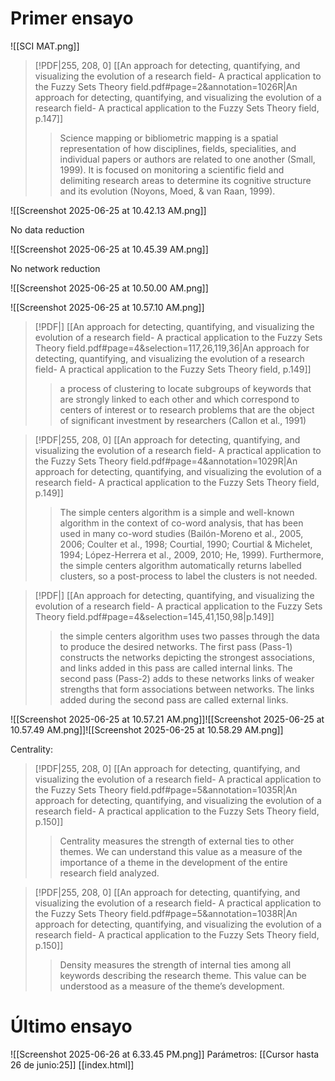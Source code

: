 # Primer ensayo

![[SCI MAT.png]]

> [!PDF|255, 208, 0] [[An approach for detecting, quantifying, and visualizing the evolution of a research field- A practical application to the Fuzzy Sets Theory field.pdf#page=2&annotation=1026R|An approach for detecting, quantifying, and visualizing the evolution of a research field- A practical application to the Fuzzy Sets Theory field, p.147]]
> > Science mapping or bibliometric mapping is a spatial representation of how disciplines, fields, specialities, and individual papers or authors are related to one another (Small, 1999). It is focused on monitoring a scientific field and delimiting research areas to determine its cognitive structure and its evolution (Noyons, Moed, & van Raan, 1999).


![[Screenshot 2025-06-25 at 10.42.13 AM.png]]

No data reduction

![[Screenshot 2025-06-25 at 10.45.39 AM.png]]


No network reduction 

![[Screenshot 2025-06-25 at 10.50.00 AM.png]]

![[Screenshot 2025-06-25 at 10.57.10 AM.png]]

> [!PDF|] [[An approach for detecting, quantifying, and visualizing the evolution of a research field- A practical application to the Fuzzy Sets Theory field.pdf#page=4&selection=117,26,119,36|An approach for detecting, quantifying, and visualizing the evolution of a research field- A practical application to the Fuzzy Sets Theory field, p.149]]
> > a process of clustering to locate subgroups of keywords that are strongly linked to each other and which correspond to centers of interest or to research problems that are the object of significant investment by researchers (Callon et al., 1991)
> 


> [!PDF|255, 208, 0] [[An approach for detecting, quantifying, and visualizing the evolution of a research field- A practical application to the Fuzzy Sets Theory field.pdf#page=4&annotation=1029R|An approach for detecting, quantifying, and visualizing the evolution of a research field- A practical application to the Fuzzy Sets Theory field, p.149]]
> > The simple centers algorithm is a simple and well-known algorithm in the context of co-word analysis, that has been used in many co-word studies (Bailón-Moreno et al., 2005, 2006; Coulter et al., 1998; Courtial, 1990; Courtial & Michelet, 1994; López-Herrera et al., 2009, 2010; He, 1999). Furthermore, the simple centers algorithm automatically returns labelled clusters, so a post-process to label the clusters is not needed.

> [!PDF|] [[An approach for detecting, quantifying, and visualizing the evolution of a research field- A practical application to the Fuzzy Sets Theory field.pdf#page=4&selection=145,41,150,98|p.149]]
> >  the simple centers algorithm uses two passes through the data to produce the desired networks. The first pass (Pass-1) constructs the networks depicting the strongest associations, and links added in this pass are called internal links. The second pass (Pass-2) adds to these networks links of weaker strengths that form associations between networks. The links added during the second pass are called external links.
> 



![[Screenshot 2025-06-25 at 10.57.21 AM.png]]![[Screenshot 2025-06-25 at 10.57.49 AM.png]]![[Screenshot 2025-06-25 at 10.58.29 AM.png]]



Centrality: 
> [!PDF|255, 208, 0] [[An approach for detecting, quantifying, and visualizing the evolution of a research field- A practical application to the Fuzzy Sets Theory field.pdf#page=5&annotation=1035R|An approach for detecting, quantifying, and visualizing the evolution of a research field- A practical application to the Fuzzy Sets Theory field, p.150]]
> > Centrality measures the strength of external ties to other themes. We can understand this value as a measure of the importance of a theme in the development of the entire research field analyzed.
> 

> [!PDF|255, 208, 0] [[An approach for detecting, quantifying, and visualizing the evolution of a research field- A practical application to the Fuzzy Sets Theory field.pdf#page=5&annotation=1038R|An approach for detecting, quantifying, and visualizing the evolution of a research field- A practical application to the Fuzzy Sets Theory field, p.150]]
> > Density measures the strength of internal ties among all keywords describing the research theme. This value can be understood as a measure of the theme’s development.
> 


# Último ensayo

![[Screenshot 2025-06-26 at 6.33.45 PM.png]]
Parámetros: [[Cursor hasta 26 de junio:25]]
[[index.html]]
